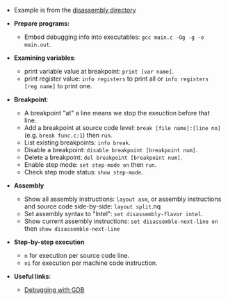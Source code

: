 * Example is from the [disassembly directory](../../disassembly)
* **Prepare programs:**
    * Embed debugging info into executables: `gcc main.c -Og -g -o main.out`.

* **Examining variables**:
    * print variable value at breakpoint: `print [var name]`.
    * print register value: `info registers` to print all or `info registers [reg name]` to print one.

* **Breakpoint**:
    * A breakpoint "at" a line means we stop the exeuction before that line.
    * Add a breakpoint at source code level: `break [file name]:[line no]` (e.g. `break func.c:1`) then `run`.
    * List existing breakpoints: `info break`.
    * Disable a breakpoint: `disable breakpoint [breakpoint num]`.
    * Delete a breakpoint: `del breakpoint [breakpoint num]`.
    * Enable step mode: `set step-mode on` then `run`.
    * Check step mode status: `show step-mode`.

* **Assembly**
    * Show all assembly instructions: `layout asm`, or assembly instructions and source code side-by-side: `layout split`.nq
    * Set assembly syntax to "Intel": `set disassembly-flavor intel`.
    * Show current assembly instructions: `set disassemble-next-line on` then `show disassemble-next-line`

* **Step-by-step execution**
    * `n` for execution per source code line.
    * `ni` for execution per machine code instruction.

* **Useful links**:
    * [Debugging with GDB](https://sourceware.org/gdb/download/onlinedocs/gdb/)